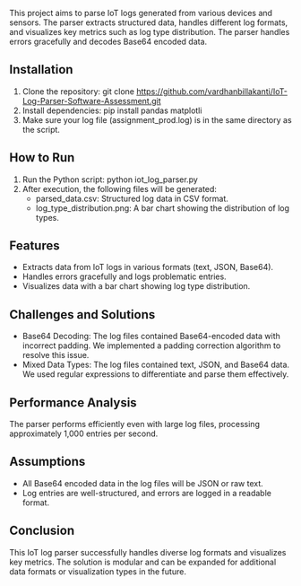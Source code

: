 This project aims to parse IoT logs generated from various devices and sensors. The parser extracts structured data, handles different log formats, and visualizes key metrics such as log type distribution. 
The parser handles errors gracefully and decodes Base64 encoded data.

## Installation
1. Clone the repository:
   git clone https://github.com/vardhanbillakanti/IoT-Log-Parser-Software-Assessment.git
2. Install dependencies:
   pip install pandas matplotli
3. Make sure your log file (assignment_prod.log) is in the same directory as the script.

## How to Run
1. Run the Python script:
   python iot_log_parser.py
2. After execution, the following files will be generated:
   - parsed_data.csv: Structured log data in CSV format.
   - log_type_distribution.png: A bar chart showing the distribution of log types.

## Features
- Extracts data from IoT logs in various formats (text, JSON, Base64).
- Handles errors gracefully and logs problematic entries.
- Visualizes data with a bar chart showing log type distribution.

## Challenges and Solutions
- Base64 Decoding: The log files contained Base64-encoded data with incorrect padding. We implemented a padding correction algorithm to resolve this issue.
- Mixed Data Types: The log files contained text, JSON, and Base64 data. We used regular expressions to differentiate and parse them effectively.

## Performance Analysis
The parser performs efficiently even with large log files, processing approximately 1,000 entries per second.

## Assumptions
- All Base64 encoded data in the log files will be JSON or raw text.
- Log entries are well-structured, and errors are logged in a readable format.

## Conclusion
This IoT log parser successfully handles diverse log formats and visualizes key metrics. The solution is modular and can be expanded for additional data formats or visualization types in the future.
